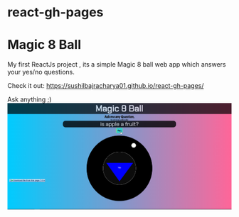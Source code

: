 # react-gh-pages

# Magic 8 Ball

My first ReactJs project , its a simple Magic 8 ball web app which answers your yes/no questions.

Check it out: https://sushilbajracharya01.github.io/react-gh-pages/

Ask anything ;) 
![mainscreen](https://github.com/SushilBajracharya01/react-gh-pages/blob/gh-pages/mainscreen2.png)

